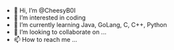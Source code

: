 - 👋 Hi, I’m @CheesyB0I
- 👀 I’m interested in coding
- 🌱 I’m currently learning Java, GoLang, C, C++, Python
- 💞️ I’m looking to collaborate on ...
- 📫 How to reach me ...

<!---
CheesyB0I/CheesyB0I is a ✨ special ✨ repository because its `README.md` (this file) appears on your GitHub profile.
You can click the Preview link to take a look at your changes.
--->
